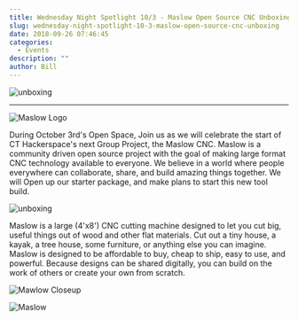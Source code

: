```yaml
---
title: Wednesday Night Spotlight 10/3 - Maslow Open Source CNC Unboxing
slug: wednesday-night-spotlight-10-3-maslow-open-source-cnc-unboxing
date: 2018-09-26 07:46:45
categories:
  - Events
description: ""
author: Bill
---
```



![unboxing](/uploads/2018/09/unboxing-rubber-stamp-on-white-print-impress-overprint-eps-vector_csp38655740-e1537965490261.jpg)

<hr />

![Maslow Logo](/uploads/2018/09/maslow-logo-300x81.png)

During October 3rd's Open Space, Join us as we will celebrate the start of CT Hackerspace's next Group Project, the Maslow CNC. Maslow is a community driven open source project with the goal of making large format CNC technology available to everyone. We believe in a world where people everywhere can collaborate, share, and build amazing things together. We will Open up our starter package, and make plans to start this new tool build.

![unboxing](/uploads/2018/09/unboxing-box-300x224.jpg)

Maslow is a large (4'x8') CNC cutting machine designed to let you cut big, useful things out of wood and other flat materials. Cut out a tiny house, a kayak, a tree house, some furniture, or anything else you can imagine. Maslow is designed to be affordable to buy, cheap to ship, easy to use, and powerful. Because designs can be shared digitally, you can build on the work of others or create your own from scratch.

![Mawlow Closeup](/uploads/2018/09/maslow-closeup.jpg)

![Maslow](/uploads/2018/09/image-maslow-300x225.jpg)
